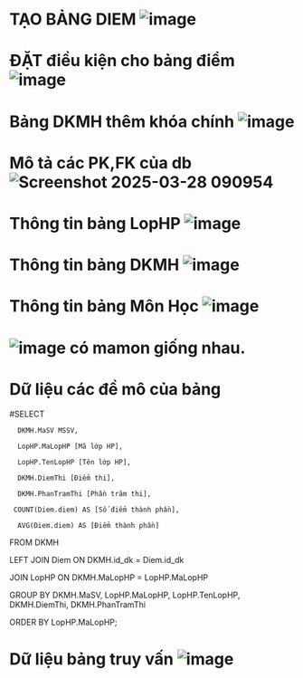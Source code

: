 # TẠO BẢNG DIEM ![image](https://github.com/user-attachments/assets/dacc8231-380d-4189-ab81-42ea0622df48)
# ĐẶT điều kiện cho bảng điểm ![image](https://github.com/user-attachments/assets/dbd6c568-e846-40d1-8524-40fd99ffb085)
# Bảng DKMH thêm khóa chính ![image](https://github.com/user-attachments/assets/893f44e3-98ac-4140-93d3-181cfaa8d9db)
# Mô tả các PK,FK của db ![Screenshot 2025-03-28 090954](https://github.com/user-attachments/assets/3df36e28-6696-44d4-a500-293f4f19d97d)
# Thông tin bảng LopHP ![image](https://github.com/user-attachments/assets/266c6ce5-05be-4c97-ba4e-b5d4b35d402e)
# Thông tin bảng DKMH ![image](https://github.com/user-attachments/assets/0ea53844-36c6-4938-8fa8-9feabf2c4f89) 
# Thông tin bảng Môn Học ![image](https://github.com/user-attachments/assets/f73d1253-7029-470b-83b8-1fe18b02ae40) 
# ![image](https://github.com/user-attachments/assets/5e73559a-eadf-490c-b42a-be92bb9cf114) có mamon giống nhau.
#
# Dữ liệu các đề mô của bảng
#SELECT 
  
      DKMH.MaSV MSSV, 
      
      LopHP.MaLopHP [Mã lớp HP], 
      
      LopHP.TenLopHP [Tên lớp HP], 
      
      DKMH.DiemThi [Điểm thi], 
      
      DKMH.PhanTramThi [Phần trăm thi], 
      
     COUNT(Diem.diem) AS [Số điểm thành phần],
   
      AVG(Diem.diem) AS [Điểm thành phần]
      
  FROM DKMH
  
  LEFT JOIN Diem ON DKMH.id_dk = Diem.id_dk
  
  JOIN LopHP ON DKMH.MaLopHP = LopHP.MaLopHP
  
  GROUP BY DKMH.MaSV, LopHP.MaLopHP, LopHP.TenLopHP, DKMH.DiemThi, DKMH.PhanTramThi
  
  ORDER BY LopHP.MaLopHP;

# Dữ liệu bảng truy vấn ![image](https://github.com/user-attachments/assets/9c63d063-65ff-49e9-b687-42b19c91200d)


